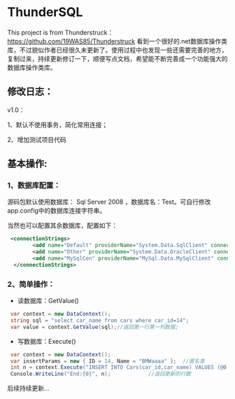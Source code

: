 # ThunderSQL
 This project is from Thunderstruck：https://github.com/19WAS85/Thunderstruck
看到一个很好的.net数据库操作类库，不过貌似作者已经很久未更新了。使用过程中也发现一些还需要完善的地方，复制过来，持续更新修订一下，顺便写点文档，希望能不断完善成一个功能强大的数据库操作类库。

## 修改日志： ##
v1.0：

1、默认不使用事务，简化常用连接；

2、增加测试项目代码

## 基本操作: ##
### 1、数据库配置： ###

源码包默认使用数据库： Sql Server 2008 ，数据库名：Test。可自行修改app.config中的数据库连接字符串。

当然也可以配置其余数据库，配置如下：

```xml
 <connectionStrings>
        <add name="Default" providerName="System.Data.SqlClient" connectionString="..." />
        <add name="Other" providerName="System.Data.OracleClient" connectionString="..." />
        <add name="MySqlCon" providerName="MySql.Data.MySqlClient" connectionString="..." />
  </connectionStrings>
``` 

 

### 2、简单操作： ###


- 读数据库：GetValue()

```c#
 var context = new DataContext(); 
 string sql = "select car_name from cars where car_id=14"; 
 var value = context.GetValue(sql);//返回第一行第一列数据;	
```

	
- 写数据库：Execute()

```c#
 var context = new DataContext();  
 var insertParams = new { ID = 14, Name = "BMWaaaa" };  //匿名类 
 int n = context.Execute("INSERT INTO Cars(car_id,car_name) VALUES (@0, @1)", insertParams.ID, insertParams.Name); 
 Console.WriteLine("End:{0}", n);            //返回更新的行数
```

后续持续更新...